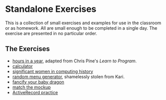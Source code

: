 # Standalone Exercises
This is a collection of small exercises and examples for use in the classroom or as homework. All are small enough to be completed in a single day. The exercise are presented in no particular order.

## The Exercises
- [hours in a year](hours-in-a-year.md), adapted from Chris Pine's _Learn to Program_.
- [calculator](calculator.md)
- [significant women in computing history](women-in-computing.md)
- [random menu generator](random-menu-generator.md), shamelessly stolen from Kari.
- [fancify your baby dragon](fancify-baby-dragon.md)
- [match the mockup](html-mockup.md)
- [ActiveRecord practice](activerecord-practice.md)
